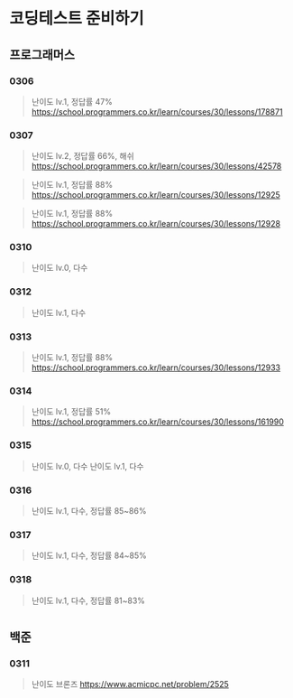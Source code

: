 # 코딩테스트 준비하기

## 프로그래머스
### 0306

> 난이도 lv.1, 정답률 47%
>https://school.programmers.co.kr/learn/courses/30/lessons/178871

### 0307
  
>난이도 lv.2, 정답률 66%, 해쉬
>https://school.programmers.co.kr/learn/courses/30/lessons/42578

>난이도 lv.1, 정답률 88%
>https://school.programmers.co.kr/learn/courses/30/lessons/12925

>난이도 lv.1, 정답률 88%
>https://school.programmers.co.kr/learn/courses/30/lessons/12928

### 0310

>난이도 lv.0, 다수

### 0312
>난이도 lv.1, 다수

### 0313
>난이도 lv.1, 정답률 88%
>https://school.programmers.co.kr/learn/courses/30/lessons/12933
  
### 0314
>난이도 lv.1, 정답률 51%
>https://school.programmers.co.kr/learn/courses/30/lessons/161990

### 0315
>난이도 lv.0, 다수
>난이도 lv.1, 다수

### 0316
>난이도 lv.1, 다수, 정답률 85~86%

### 0317
>난이도 lv.1, 다수, 정답률 84~85%

### 0318
>난이도 lv.1, 다수, 정답률 81~83%


# 
## 백준
### 0311

>난이도 브론즈
>https://www.acmicpc.net/problem/2525

